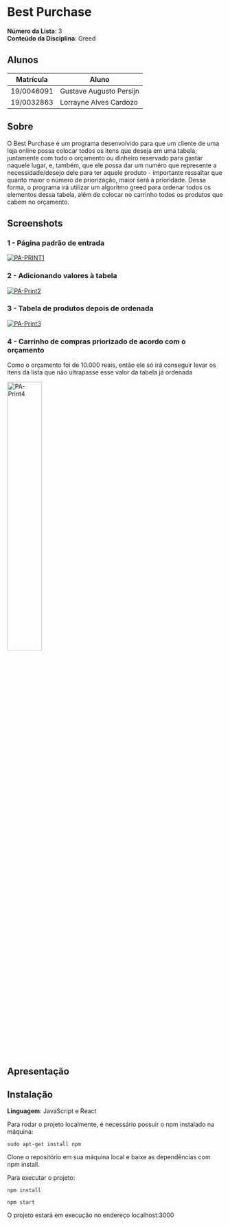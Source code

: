 # Best Purchase

**Número da Lista**: 3<br>
**Conteúdo da Disciplina**: Greed<br>

## Alunos
|Matrícula | Aluno |
| -- | -- |
| 19/0046091  |  Gustave Augusto Persijn |
| 19/0032863  |  Lorrayne Alves Cardozo |

## Sobre 

O Best Purchase é um programa desenvolvido para que um cliente de uma loja online possa colocar todos os itens que deseja em uma tabela, juntamente com todo o orçamento ou dinheiro reservado para gastar naquele lugar, e, também, que ele possa dar um numéro que represente a necessidade/desejo dele para ter aquele produto - importante ressaltar que quanto maior o número de priorização, maior será a prioridade. Dessa forma, o programa irá utilizar um algoritmo greed para ordenar todos os elementos dessa tabela, além de colocar no carrinho todos os produtos que cabem no orçamento.

## Screenshots

### 1 - Página padrão de entrada

<a href="https://ibb.co/ZV3QgyY"><img src="https://i.ibb.co/1L3CXHd/PA-PRINT1.png" alt="PA-PRINT1" border="0"></a>

### 2 - Adicionando valores à tabela

<a href="https://ibb.co/gw71ZXj"><img src="https://i.ibb.co/rMtP2L7/PA-Print2.png" alt="PA-Print2" border="0"></a>

### 3 - Tabela de produtos depois de ordenada

<a href="https://ibb.co/ctXY6zB"><img src="https://i.ibb.co/q9FJNbS/PA-Print3.png" alt="PA-Print3" border="0"></a>

### 4 - Carrinho de compras priorizado de acordo com o orçamento

Como o orçamento foi de 10.000 reais, então ele só irá conseguir levar os itens da lista que não ultrapasse esse valor da tabela já ordenada

<a href="https://ibb.co/ZmF0Bzx"><img src="https://i.ibb.co/9t17bHW/PA-Print4.png" alt="PA-Print4" width="40%" border="0"></a>


## Apresentação


## Instalação 
**Linguagem**: JavaScript e React <br>

Para rodar o projeto localmente, é necessário possuir o npm instalado na máquina:

```
sudo apt-get install npm
```

Clone o repositório em sua máquina local e baixe as dependências com npm install.

Para executar o projeto:

```
npm install
```

```
npm start
```

O projeto estará em execução no endereço localhost:3000


